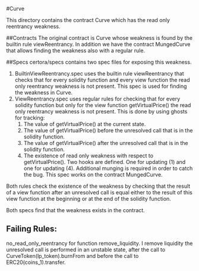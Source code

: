 
#Curve 

This directory contains the contract Curve which has the read only reentrancy weakness. 

##Contracts
The original contract is Curve whose weakness is found by the builtin rule viewReentrancy. In addition we have the
contract MungedCurve that allows finding the weakness also with a regular rule.

##Specs
certora/specs contains two spec files for exposing this weakness.

1. BuiltinViewReentrancy.spec uses the builtin rule viewReentrancy that checks that for every solidity function and every
   view function the read only reentrancy weakness is not present. This spec is used for finding the weakness in Curve.
2. ViewReentrancy.spec uses regular rules for checking that for every solidity function but only for the view function
   getVirtualPrice() the read only reentrancy weakness is not present. This is done by using ghosts for tracking:
    1. The value of getVirtualPrice() at the current state.
    2. The value of getVirtualPrice() before the unresolved call that is in the solidity function.
    3. The value of getVirtualPrice() after the unresolved call that is in the solidity function.
    4. The existence of read only weakness with respect to getVirtualPrice().
    Two hooks are defined. One for updating (1) and one for updating (4).
    Additional munging is required in order to catch the bug. This spec works on the contract MungedCurve.

Both rules check the existence of the weakness by checking 
that the result of a view function after an
unresolved call is equal either to the result of this view function at the beginning or at the end of the 
solidity function.

Both specs find that the weakness exists in the contract.

## Failing Rules:
no_read_only_reentrancy for function remove_liquidity. I remove liquidity the unresolved call is performed in an unstable
state, after the call to CurveToken(lp_token).burnFrom and before the call to ERC20(coins_1).transfer.
